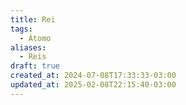 ```yaml
---
title: Rei
tags:
  - Átomo
aliases:
  - Reis
draft: true
created_at: 2024-07-08T17:33:33-03:00
updated_at: 2025-02-08T22:15:40-03:00
---
```

